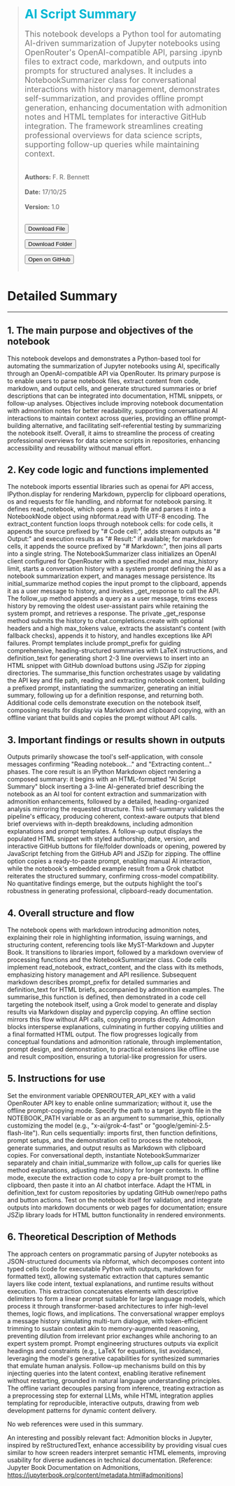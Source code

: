  
> ## <strong style="color:#00b8d4; font-size:28px;">AI Script Summary</strong>
> <span style="color:#757575; font-size:18px; display:block; margin-top:1px;">This notebook develops a Python tool for automating AI-driven summarization of Jupyter notebooks using OpenRouter's OpenAI-compatible API, parsing .ipynb files to extract code, markdown, and outputs into prompts for structured analyses. It includes a NotebookSummarizer class for conversational interactions with history management, demonstrates self-summarization, and provides offline prompt generation, enhancing documentation with admonition notes and HTML templates for interactive GitHub integration. The framework streamlines creating professional overviews for data science scripts, supporting follow-up queries while maintaining context.</span> <br/><br/>
> <strong>Authors:</strong> F. R. Bennett &nbsp;&nbsp; <br/><br/>
> <strong>Date:</strong> 17/10/25  &nbsp;&nbsp; <br/><br/>
> <strong>Version:</strong> 1.0<br/><br/>
> 
> <button onclick="handleGitHubAction('frbennett', 'shapleyx', 'Examples/ishigami_new_legendre.ipynb', 'download')">Download File</button>
> 
><button onclick="handleGitHubAction('frbennett', 'shapleyx', 'Examples', 'download')">Download Folder</button>
>
><button onclick="handleGitHubAction('frbennett', 'shapleyx', 'Examples/ishigami_new_legendre.ipynb', 'open')">Open on GitHub</button>
> <br/><br/>

<script src="https://cdnjs.cloudflare.com/ajax/libs/jszip/3.10.0/jszip.min.js"></script>
<script>
async function handleGitHubAction(owner, repo, path, action) {
  const apiUrl = `https://api.github.com/repos/${owner}/${repo}/contents/${path}`;
  const githubUrl = `https://github.com/${owner}/${repo}/tree/main/${path}`;

  if (action === 'open') {
    window.open(githubUrl, '_blank');
    return;
  }

  const response = await fetch(apiUrl);
  const data = await response.json();

  if (Array.isArray(data)) {
    // Directory download
    const zip = new JSZip();
    for (const file of data) {
      if (file.type === "file") {
        const fileRes = await fetch(file.download_url);
        const content = await fileRes.text();
        zip.file(file.name, content);
      }
    }
    const blob = await zip.generateAsync({ type: "blob" });
    const link = document.createElement("a");
    link.href = URL.createObjectURL(blob);
    link.download = `${path.split('/').pop()}.zip`;
    link.click();
  } else if (data.type === "file") {
    // Single file download
    const decoded = atob(data.content.replace(/\n/g, ''));
    const blob = new Blob([decoded], { type: 'application/octet-stream' });
    const link = document.createElement('a');
    link.href = URL.createObjectURL(blob);
    link.download = data.name;
    link.click();
  } else {
    alert("Unsupported content type or path not found.");
  }
}
</script>
# Detailed Summary
---
## 1. The main purpose and objectives of the notebook

This notebook develops and demonstrates a Python-based tool for automating the summarization of Jupyter notebooks using AI, specifically through an OpenAI-compatible API via OpenRouter. Its primary purpose is to enable users to parse notebook files, extract content from code, markdown, and output cells, and generate structured summaries or brief descriptions that can be integrated into documentation, HTML snippets, or follow-up analyses. Objectives include improving notebook documentation with admonition notes for better readability, supporting conversational AI interactions to maintain context across queries, providing an offline prompt-building alternative, and facilitating self-referential testing by summarizing the notebook itself. Overall, it aims to streamline the process of creating professional overviews for data science scripts in repositories, enhancing accessibility and reusability without manual effort.

## 2. Key code logic and functions implemented

The notebook imports essential libraries such as openai for API access, IPython.display for rendering Markdown, pyperclip for clipboard operations, os and requests for file handling, and nbformat for notebook parsing. It defines read_notebook, which opens a .ipynb file and parses it into a NotebookNode object using nbformat.read with UTF-8 encoding. The extract_content function loops through notebook cells: for code cells, it appends the source prefixed by "# Code cell:", adds stream outputs as "# Output:" and execution results as "# Result:" if available; for markdown cells, it appends the source prefixed by "# Markdown:", then joins all parts into a single string. The NotebookSummarizer class initializes an OpenAI client configured for OpenRouter with a specified model and max_history limit, starts a conversation history with a system prompt defining the AI as a notebook summarization expert, and manages message persistence. Its initial_summarize method copies the input prompt to the clipboard, appends it as a user message to history, and invokes _get_response to call the API. The follow_up method appends a query as a user message, trims excess history by removing the oldest user-assistant pairs while retaining the system prompt, and retrieves a response. The private _get_response method submits the history to chat.completions.create with optional headers and a high max_tokens value, extracts the assistant's content (with fallback checks), appends it to history, and handles exceptions like API failures. Prompt templates include prompt_prefix for guiding comprehensive, heading-structured summaries with LaTeX instructions, and definition_text for generating short 2-3 line overviews to insert into an HTML snippet with GitHub download buttons using JSZip for zipping directories. The summarise_this function orchestrates usage by validating the API key and file path, reading and extracting notebook content, building a prefixed prompt, instantiating the summarizer, generating an initial summary, following up for a definition response, and returning both. Additional code cells demonstrate execution on the notebook itself, composing results for display via Markdown and clipboard copying, with an offline variant that builds and copies the prompt without API calls.

## 3. Important findings or results shown in outputs

Outputs primarily showcase the tool's self-application, with console messages confirming "Reading notebook..." and "Extracting content..." phases. The core result is an IPython Markdown object rendering a composed summary: it begins with an HTML-formatted "AI Script Summary" block inserting a 3-line AI-generated brief describing the notebook as an AI tool for content extraction and summarization with admonition enhancements, followed by a detailed, heading-organized analysis mirroring the requested structure. This self-summary validates the pipeline's efficacy, producing coherent, context-aware outputs that blend brief overviews with in-depth breakdowns, including admonition explanations and prompt templates. A follow-up output displays the populated HTML snippet with styled authorship, date, version, and interactive GitHub buttons for file/folder downloads or opening, powered by JavaScript fetching from the GitHub API and JSZip for zipping. The offline option copies a ready-to-paste prompt, enabling manual AI interaction, while the notebook's embedded example result from a Grok chatbot reiterates the structured summary, confirming cross-model compatibility. No quantitative findings emerge, but the outputs highlight the tool's robustness in generating professional, clipboard-ready documentation.

## 4. Overall structure and flow

The notebook opens with markdown introducing admonition notes, explaining their role in highlighting information, issuing warnings, and structuring content, referencing tools like MyST-Markdown and Jupyter Book. It transitions to libraries import, followed by a markdown overview of processing functions and the NotebookSummarizer class. Code cells implement read_notebook, extract_content, and the class with its methods, emphasizing history management and API resilience. Subsequent markdown describes prompt_prefix for detailed summaries and definition_text for HTML briefs, accompanied by admonition examples. The summarise_this function is defined, then demonstrated in a code cell targeting the notebook itself, using a Grok model to generate and display results via Markdown display and pyperclip copying. An offline section mirrors this flow without API calls, copying prompts directly. Admonition blocks intersperse explanations, culminating in further copying utilities and a final formatted HTML output. The flow progresses logically from conceptual foundations and admonition rationale, through implementation, prompt design, and demonstration, to practical extensions like offline use and result composition, ensuring a tutorial-like progression for users.

## 5. Instructions for use

Set the environment variable OPENROUTER_API_KEY with a valid OpenRouter API key to enable online summarization; without it, use the offline prompt-copying mode. Specify the path to a target .ipynb file in the NOTEBOOK_PATH variable or as an argument to summarise_this, optionally customizing the model (e.g., "x-ai/grok-4-fast" or "google/gemini-2.5-flash-lite"). Run cells sequentially: imports first, then function definitions, prompt setups, and the demonstration cell to process the notebook, generate summaries, and output results as Markdown with clipboard copies. For conversational depth, instantiate NotebookSummarizer separately and chain initial_summarize with follow_up calls for queries like method explanations, adjusting max_history for longer contexts. In offline mode, execute the extraction code to copy a pre-built prompt to the clipboard, then paste it into an AI chatbot interface. Adapt the HTML in definition_text for custom repositories by updating GitHub owner/repo paths and button actions. Test on the notebook itself for validation, and integrate outputs into markdown documents or web pages for documentation; ensure JSZip library loads for HTML button functionality in rendered environments.

## 6. Theoretical Description of Methods

The approach centers on programmatic parsing of Jupyter notebooks as JSON-structured documents via nbformat, which decomposes content into typed cells (code for executable Python with outputs, markdown for formatted text), allowing systematic extraction that captures semantic layers like code intent, textual explanations, and runtime results without execution. This extraction concatenates elements with descriptive delimiters to form a linear prompt suitable for large language models, which process it through transformer-based architectures to infer high-level themes, logic flows, and implications. The conversational wrapper employs a message history simulating multi-turn dialogue, with token-efficient trimming to sustain context akin to memory-augmented reasoning, preventing dilution from irrelevant prior exchanges while anchoring to an expert system prompt. Prompt engineering structures outputs via explicit headings and constraints (e.g., LaTeX for equations, list avoidance), leveraging the model's generative capabilities for synthesized summaries that emulate human analysis. Follow-up mechanisms build on this by injecting queries into the latent context, enabling iterative refinement without restarting, grounded in natural language understanding principles. The offline variant decouples parsing from inference, treating extraction as a preprocessing step for external LLMs, while HTML integration applies templating for reproducible, interactive outputs, drawing from web development patterns for dynamic content delivery.

No web references were used in this summary.

An interesting and possibly relevant fact: Admonition blocks in Jupyter, inspired by reStructuredText, enhance accessibility by providing visual cues similar to how screen readers interpret semantic HTML elements, improving usability for diverse audiences in technical documentation. [Reference: Jupyter Book Documentation on Admonitions, https://jupyterbook.org/content/metadata.html#admonitions]
